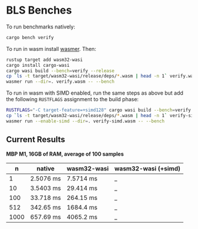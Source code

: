 # BLS Benches

To run benchmarks natively: 
```bash
cargo bench verify
```
To run in wasm install [wasmer](https://wasmer.io/).
Then: 
```bash
rustup target add wasm32-wasi
cargo install cargo-wasi
cargo wasi build --bench=verify --release
cp `ls -t target/wasm32-wasi/release/deps/*.wasm | head -n 1` verify.wasm
wasmer run --dir=. verify.wasm -- --bench
```

To run in wasm with SIMD enabled, run the same steps as above but add the following `RUSTFLAGS` assignment to the build phase: 
```bash
RUSTFLAGS="-C target-feature=+simd128" cargo wasi build --bench=verify --release
cp `ls -t target/wasm32-wasi/release/deps/*.wasm | head -n 1` verify-simd.wasm
wasmer run --enable-simd --dir=. verify-simd.wasm -- --bench
```

## Current Results 

**MBP M1, 16GB of RAM, average of 100 samples**


| n      | native      |  wasm32-wasi | wasm32-wasi (+simd) |
| -----  | ----------- |  ----------- | ----------- |
| 1      | 2.5076 ms   |  7.5714 ms   | _           |
| 10     | 3.5403 ms   |  29.414 ms   | _           |
| 100    | 33.718 ms   |  264.15 ms   | _           |
| 512    | 342.65 ms   |  1684.4 ms   | _           |
| 1000   | 657.69 ms   |  4065.2 ms   | _           |

